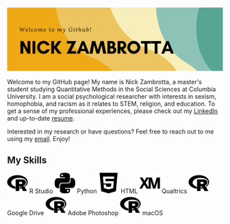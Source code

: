 ![Header](https://raw.githubusercontent.com/ndz2103/ndz2103/main/nz_header.png)

<!--
**ndz2103/ndz2103** is a ✨ _special_ ✨ repository because its `README.md` (this file) appears on your GitHub profile.

-->

Welcome to my GitHub page! My name is Nick Zambrotta, a master's student studying Quantitative Methods in the Social Sciences at Columbia University. I am a social psychological researcher with interests in sexism, homophobia, and racism as it relates to STEM, religion, and education. To get a sense of my professional experiences, please check out my [LinkedIn](https://www.linkedin.com/in/nzambrotta/) and up-to-date [resume](https://raw.githubusercontent.com/ndz2103/ndz2103/main/NZResume2022.pdf).

Interested in my research or have questions? Feel free to reach out to me using my <a href = "mailto: ndz2103@columbia.edu">email</a>. Enjoy!

## My Skills

![R](https://raw.githubusercontent.com/ndz2103/ndz2103/main/r.svg) R Studio
![Python](https://raw.githubusercontent.com/ndz2103/ndz2103/main/python.svg) Python
![HTML](https://raw.githubusercontent.com/ndz2103/ndz2103/main/html5.svg) HTML
![Qualtrics](https://raw.githubusercontent.com/ndz2103/ndz2103/main/qualtrics.svg) Qualtrics
![Drive](https://raw.githubusercontent.com/ndz2103/ndz2103/main/r.svg) Google Drive
![AdobePS](https://raw.githubusercontent.com/ndz2103/ndz2103/main/r.svg) Adobe Photoshop
![macOS](https://raw.githubusercontent.com/ndz2103/ndz2103/main/r.svg) macOS


<!--

- 🔭 I’m currently working on ...
- 🌱 I’m currently learning ...
- 👯 I’m looking to collaborate on ...
- 🤔 I’m looking for help with ...
- 💬 Ask me about ...
- 📫 How to reach me: ...
- 😄 Pronouns: ...
- ⚡ Fun fact: ...

-->
